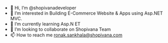 - 👋 Hi, I’m @shopivanadeveloper
- 👀 I’m interested in Building E-Commerce Website & Apps using Asp.NET MVC.
- 🌱 I’m currently learning Asp.N ET
- 💞️ I’m looking to collaborate on Shopivana Team
- 📫 How to reach me ronak.sankhala@shopivana.com

<!---
shopivanadeveloper/shopivanadeveloper is a ✨ special ✨ repository because its `README.md` (this file) appears on your GitHub profile.
You can click the Preview link to take a look at your changes.
--->
